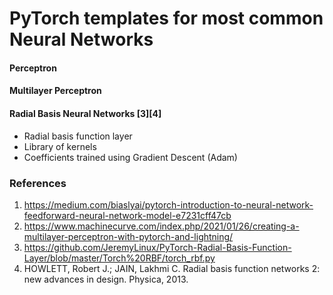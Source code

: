 
# PyTorch templates for most common Neural Networks

#### Perceptron

#### Multilayer Perceptron


#### Radial Basis Neural Networks [3][4]

- Radial basis function layer
- Library of kernels
- Coefficients trained using Gradient Descent (Adam)


### References
1. https://medium.com/biaslyai/pytorch-introduction-to-neural-network-feedforward-neural-network-model-e7231cff47cb
2. https://www.machinecurve.com/index.php/2021/01/26/creating-a-multilayer-perceptron-with-pytorch-and-lightning/
3. https://github.com/JeremyLinux/PyTorch-Radial-Basis-Function-Layer/blob/master/Torch%20RBF/torch_rbf.py
4. HOWLETT, Robert J.; JAIN, Lakhmi C. Radial basis function networks 2: new advances in design. Physica, 2013.